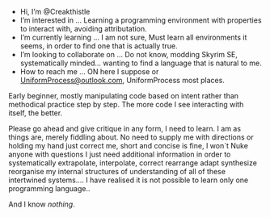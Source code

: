 - Hi, I’m @Creakthistle
- I’m interested in ... Learning a programming environment with properties to interact with, avoiding attributation.
- I’m currently learning ... I am not sure, Must learn all environments it seems, in order to find one that is actually true.
- I’m looking to collaborate on ... Do not know, modding Skyrim SE, systematically minded... wanting to find a language that is natural to me.
- How to reach me ... ON here I suppose or UniformProcess@outlook.com, UniformProcess most places.

Early beginner, mostly manipulating code based on intent rather than methodical practice step by step. 
The more code I see interacting with itself, the better.

Please go ahead and give critique in any form, I need to learn. I am as things are, merely fiddling about. No need to supply me with directions or holding my hand just correct me, short and concise is fine, I won´t Nuke anyone with questions I just need additional information in order to systematically extrapolate, interpolate, correct rearrange adapt synthesize reorganise my internal structures of understanding of all of these intertwined systems.... I have realised it is not possible to learn only one programming language..

And I know *nothing*.
